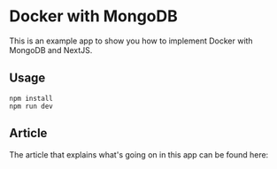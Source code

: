 # Docker with MongoDB

This is an example app to show you how to implement Docker with MongoDB and NextJS.

## Usage

    npm install
    npm run dev

## Article

The article that explains what's going on in this app can be found here:
